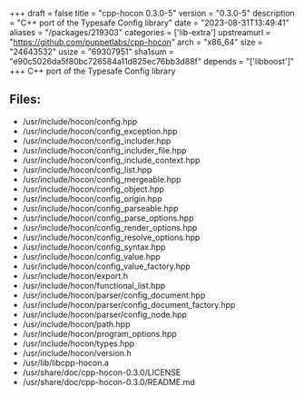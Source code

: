 +++
draft = false
title = "cpp-hocon 0.3.0-5"
version = "0.3.0-5"
description = "C++ port of the Typesafe Config library"
date = "2023-08-31T13:49:41"
aliases = "/packages/219303"
categories = ['lib-extra']
upstreamurl = "https://github.com/puppetlabs/cpp-hocon"
arch = "x86_64"
size = "24643532"
usize = "69307951"
sha1sum = "e90c5026da5f80bc726584a11d825ec76bb3d88f"
depends = "['libboost']"
+++
C++ port of the Typesafe Config library

## Files: 
* /usr/include/hocon/config.hpp
* /usr/include/hocon/config_exception.hpp
* /usr/include/hocon/config_includer.hpp
* /usr/include/hocon/config_includer_file.hpp
* /usr/include/hocon/config_include_context.hpp
* /usr/include/hocon/config_list.hpp
* /usr/include/hocon/config_mergeable.hpp
* /usr/include/hocon/config_object.hpp
* /usr/include/hocon/config_origin.hpp
* /usr/include/hocon/config_parseable.hpp
* /usr/include/hocon/config_parse_options.hpp
* /usr/include/hocon/config_render_options.hpp
* /usr/include/hocon/config_resolve_options.hpp
* /usr/include/hocon/config_syntax.hpp
* /usr/include/hocon/config_value.hpp
* /usr/include/hocon/config_value_factory.hpp
* /usr/include/hocon/export.h
* /usr/include/hocon/functional_list.hpp
* /usr/include/hocon/parser/config_document.hpp
* /usr/include/hocon/parser/config_document_factory.hpp
* /usr/include/hocon/parser/config_node.hpp
* /usr/include/hocon/path.hpp
* /usr/include/hocon/program_options.hpp
* /usr/include/hocon/types.hpp
* /usr/include/hocon/version.h
* /usr/lib/libcpp-hocon.a
* /usr/share/doc/cpp-hocon-0.3.0/LICENSE
* /usr/share/doc/cpp-hocon-0.3.0/README.md
